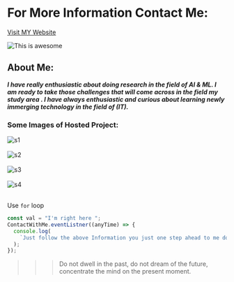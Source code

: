 # For More Information Contact Me:

[Visit MY Website](https://blackhat955.github.io/My-Information-/)

![This is awesome](https://github.com/blackhat955/My-Information-/blob/main/imagemyInfo/images.jpg)

## About Me:

**_I have really enthusiastic about doing research in the field of AI & ML. I am ready to take those challenges that will come across in the field my study area . I have always enthusiastic and curious about learning newly immerging technology in the field of (IT)._**

### Some Images of Hosted Project:

![s1](https://github.com/blackhat955/My-Information-/blob/main/imagemyInfo/imagemyInfo1.jpeg) <br><br>
![s2](https://github.com/blackhat955/My-Information-/blob/main/imagemyInfo/imagemyInfo2.jpeg)  <br><br>
![s3](https://github.com/blackhat955/My-Information-/blob/main/imagemyInfo/imagemyInfo3.jpeg)  <br><br>
![s4](https://github.com/blackhat955/My-Information-/blob/main/imagemyInfo/imagemyInfo4.jpeg)  <br><br>


Use `for` loop

```javascript
const val = "I'm right here ";
ContactWithMe.eventListner((anyTime) => {
  console.log(
    `Just follow the above Information you just one step ahead to me don't worry ${val}`
  );
});
```

> > > Do not dwell in the past, do not dream of the future, concentrate the mind on the present moment.
